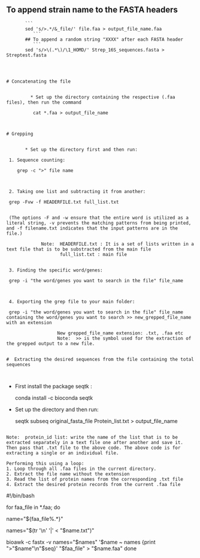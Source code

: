 ## To append strain name to the FASTA headers
          
         
   
           ```
           sed 's/>.*/&_file/' file.faa > output_file_name.faa
              ```
           ## To append a random string "XXXX" after each FASTA header
              ```
           sed 's/>\(.*\)/\1_HOMD/' Strep_16S_sequences.fasta > Streptest.fasta
   ```
           


 # Concatenating the file
       
            
            * Set up the directory containing the respective (.faa files), then run the command
                
             cat *.faa > output_file_name
             

     
 # Grepping
     
          
          * Set up the directory first and then run:
          
    1. Sequence counting: 
    
       grep -c ">" file name
       
    
    
    2. Taking one list and subtracting it from another:
    
    grep -Fvw -f HEADERFILE.txt full_list.txt 
    
    
    (The options -F and -w ensure that the entire word is utilized as a literal string, -v prevents the matching patterns from being printed, and -f filename.txt indicates that the input patterns are in the file.)
     
                Note:  HEADERFILE.txt : It is a set of lists written in a text file that is to be substracted from the main file
                       full_list.txt : main file
                                            
    
    3. Finding the specific word/genes: 
    
    grep -i "the word/genes you want to search in the file" file_name 
    
    
   
    4. Exporting the grep file to your main folder: 
    
    grep -i "the word/genes you want to search in the file" file_name containing the word/genes you want to search >> new_grepped_file_name with an extension
                 
                      New grepped_file_name extension: .txt, .faa etc
                      Note:  >> is the symbol used for the extraction of the grepped output to a new file.
                      

 #  Extracting the desired sequences from the file containing the total sequences
    
            
  ```
  * First install the package seqtk :
        
    conda install -c bioconda seqtk 
                
  * Set up the directory and then run:
         
    seqtk subseq original_fasta_file Protein_list.txt > output_file_name
```

Note:  protein_id list: write the name of the list that is to be extracted separately in a text file one after another and save it. Then pass that .txt file to the above code. The above code is for extracting a single or an individual file.

Performing this using a loop:
1. Loop through all .faa files in the current directory.
2. Extract the file name without the extension
3. Read the list of protein names from the corresponding .txt file
4. Extract the desired protein records from the current .faa file

```

#!/bin/bash

for faa_file in *.faa; do

  name="${faa_file%.*}"
  
  names="$(tr '\n' '|' < "$name.txt")"
  
  bioawk -c fastx -v names="$names" '$name ~ names {print ">"$name"\n"$seq}' "$faa_file" > "$name.faa"
done
```
